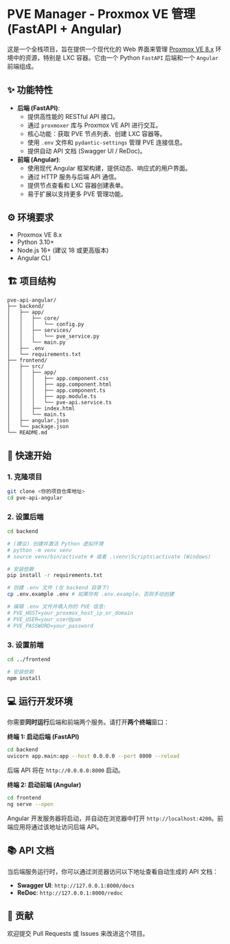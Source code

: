 # PVE Manager - Proxmox VE 管理 (FastAPI + Angular)

这是一个全栈项目，旨在提供一个现代化的 Web 界面来管理 [Proxmox VE 8.x](https://www.proxmox.com/en/proxmox-ve) 环境中的资源，特别是 LXC 容器。它由一个 Python `FastAPI` 后端和一个 `Angular` 前端组成。

## ✨ 功能特性

* **后端 (FastAPI)**:
    * 提供高性能的 RESTful API 接口。
    * 通过 `proxmoxer` 库与 Proxmox VE API 进行交互。
    * 核心功能：获取 PVE 节点列表、创建 LXC 容器等。
    * 使用 `.env` 文件和 `pydantic-settings` 管理 PVE 连接信息。
    * 提供自动 API 文档 (Swagger UI / ReDoc)。
* **前端 (Angular)**:
    * 使用现代 Angular 框架构建，提供动态、响应式的用户界面。
    * 通过 HTTP 服务与后端 API 通信。
    * 提供节点查看和 LXC 容器创建表单。
    * 易于扩展以支持更多 PVE 管理功能。

## ⚙️ 环境要求

* Proxmox VE 8.x
* Python 3.10+
* Node.js 16+ (建议 18 或更高版本)
* Angular CLI

## 🏗️ 项目结构

```
pve-api-angular/
├── backend/
│   ├── app/
│   │   ├── core/
│   │   │   └── config.py
│   │   ├── services/
│   │   │   └── pve_service.py
│   │   └── main.py
│   ├── .env
│   └── requirements.txt
├── frontend/
│   ├── src/
│   │   ├── app/
│   │   │   ├── app.component.css
│   │   │   ├── app.component.html
│   │   │   ├── app.component.ts
│   │   │   ├── app.module.ts
│   │   │   └── pve-api.service.ts
│   │   ├── index.html
│   │   └── main.ts
│   ├── angular.json
│   └── package.json
└── README.md
```

## 🚀 快速开始

### 1. 克隆项目

```bash
git clone <你的项目仓库地址>
cd pve-api-angular
```

### 2. 设置后端

```bash
cd backend

# (建议) 创建并激活 Python 虚拟环境
# python -m venv venv
# source venv/bin/activate # 或者 .\venv\Scripts\activate (Windows)

# 安装依赖
pip install -r requirements.txt

# 创建 .env 文件 (在 backend 目录下)
cp .env.example .env # 如果你有 .env.example，否则手动创建

# 编辑 .env 文件并填入你的 PVE 信息:
# PVE_HOST=your_proxmox_host_ip_or_domain
# PVE_USER=your_user@pam
# PVE_PASSWORD=your_password
```

### 3. 设置前端

```bash
cd ../frontend

# 安装依赖
npm install
```

## 💻 运行开发环境

你需要**同时运行**后端和前端两个服务。请打开**两个终端**窗口：

**终端 1: 启动后端 (FastAPI)**

```bash
cd backend
uvicorn app.main:app --host 0.0.0.0 --port 8000 --reload
```

后端 API 将在 `http://0.0.0.0:8000` 启动。

**终端 2: 启动前端 (Angular)**

```bash
cd frontend
ng serve --open
```

Angular 开发服务器将启动，并自动在浏览器中打开 `http://localhost:4200`。前端应用将通过该地址访问后端 API。

## 📚 API 文档

当后端服务运行时，你可以通过浏览器访问以下地址查看自动生成的 API 文档：

* **Swagger UI**: `http://127.0.0.1:8000/docs`
* **ReDoc**: `http://127.0.0.1:8000/redoc`

## 🤝 贡献

欢迎提交 Pull Requests 或 Issues 来改进这个项目。
